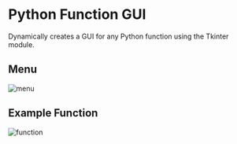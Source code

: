 # Python Function GUI

Dynamically creates a GUI for any Python function using the Tkinter module.

## Menu

![menu](https://i.imgur.com/A1VSpGF.jpg)

## Example Function

![function](https://i.imgur.com/dFburIk.jpg)
